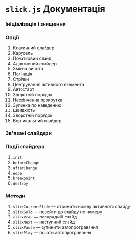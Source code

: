 # `slick.js` Документація
### Ініціалізація і знищення

### Опції
1. Класичний слайдер
1. Карусель
1. Початковий слайд
1. Адаптивний слайдер
1. Змінна висота
1. Пагінація
1. Стрілки
1. Центрування активного елемента
1. Автостарт
1. Зворотній порядок
1. Нескінченна прокрутка
1. Зупинка по наведенню
1. Швидкість
1. Зворотній порядок
1. Вертикальний слайдер

### Зв'язані слайдери
### Події слайдера
1. `init`
1. `beforeChange`
1. `afterChange`
1. `edge`
1. `breakpoint`
1. `destroy`

### Методи
1. `slickCurrentSlide` — отримати номер активного слайду
1. `slickGoTo` — перейти до слайду по номеру
1. `slickPrev` — попередній слайд
1. `slickNext` — наступний слайд
1. `slickPause` — зупинити автопрогравання
1. `slickPlay` — почати автопрогравання

